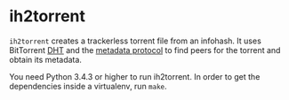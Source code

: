 ih2torrent
==========

`ih2torrent` creates a trackerless torrent file from an infohash. It
uses BitTorrent [DHT][1] and the [metadata protocol][2] to find peers for the
torrent and obtain its metadata.

You need Python 3.4.3 or higher to run ih2torrent. In order to get the
dependencies inside a virtualenv, run `make`.

[1]: http://www.bittorrent.org/beps/bep_0005.html
[2]: http://www.bittorrent.org/beps/bep_0009.html
